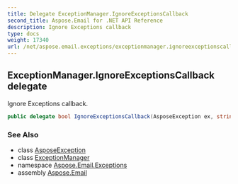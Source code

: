 ```yaml
---
title: Delegate ExceptionManager.IgnoreExceptionsCallback
second_title: Aspose.Email for .NET API Reference
description: Ignore Exceptions callback
type: docs
weight: 17340
url: /net/aspose.email.exceptions/exceptionmanager.ignoreexceptionscallback/
---
```

## ExceptionManager.IgnoreExceptionsCallback delegate

Ignore Exceptions callback.

```csharp
public delegate bool IgnoreExceptionsCallback(AsposeException ex, string path);
```

### See Also

* class [AsposeException](../../aspose.email/asposeexception/)
* class [ExceptionManager](../exceptionmanager/)
* namespace [Aspose.Email.Exceptions](../../aspose.email.exceptions/)
* assembly [Aspose.Email](../../)


